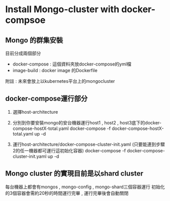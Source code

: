 Install Mongo-cluster with docker-compsoe
======
Mongo 的群集安裝
------
目前分成兩個部分
* docker-compose : 這個資料夾放docker-compose的yml檔
* image-build : docker image 的Dockerfile

附註 : 未來會放上以kubernetes平台上的mongocluster

docker-compose運行部分
------
1. 選擇host-architecture
2. 分別到你要安裝mongo的安台機器運行host1 , host2 , host3底下的docker-compose-hostX-total.yaml
    docker-compose -f docker-compose-hostX-total.yaml up -d

3. 運行host-architecture/docker-compose-cluster-init.yaml (只要能連到步驟2的任一機器都可運行這初始化容器)
    docker-compose -f docker-compose-cluster-init.yaml up -d

Mongo cluster 的實現目前是以shard cluster
------
每台機器上都會有mongos , mongo-config , mongo-shard三個容器運行
初始化的3個容器會需約20秒的時間運行完畢 , 運行完畢後會自動關閉
